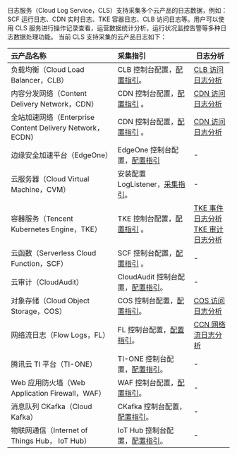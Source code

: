 日志服务（Cloud Log Service，CLS）支持采集多个云产品的日志数据，例如：SCF 运行日志、CDN 实时日志、TKE 容器日志、CLB 访问日志等。用户可以使用 CLS 服务进行操作记录查看，运营数据统计分析，运行状况监控告警等多种日志数据处理功能。
当前 CLS 支持采集的云产品日志如下：

| 云产品名称                                              | 采集指引                                                     | 日志分析                                                     |
| :------------------------------------------------------ | :----------------------------------------------------------- | ------------------------------------------------------------ |
| 负载均衡（Cloud Load Balancer，CLB）                    | CLB 控制台配置，[配置指引](https://cloud.tencent.com/document/product/214/41379)。 | [CLB 访问日志分析](https://cloud.tencent.com/document/product/614/61257) |
| 内容分发网络（Content Delivery Network，CDN）           | CDN 控制台配置，[配置指引](https://cloud.tencent.com/document/product/228/42137) 。 | [CDN 访问日志分析](https://cloud.tencent.com/document/product/614/61405) |
| 全站加速网络（Enterprise Content Delivery Network，ECDN) | CDN 控制台配置，[配置指引](https://cloud.tencent.com/document/product/228/42137) 。 | [CDN 访问日志分析](https://cloud.tencent.com/document/product/614/61405) |
| 边缘安全加速平台（EdgeOne）                             | EdgeOne 控制台配置，[配置指引](https://cloud.tencent.com/document/product/1552/71350) | -                                                            |
| 云服务器（Cloud Virtual Machine，CVM）                  | 安装配置 LogListener，[采集指引](https://cloud.tencent.com/document/product/614/60593)。 | -                                                            |
| 容器服务（Tencent Kubernetes Engine，TKE）              | TKE 控制台配置，[配置指引](https://cloud.tencent.com/document/product/457/36771) 。 | [TKE 事件日志分析](https://cloud.tencent.com/document/product/614/61407)<br>[TKE 审计日志分析](https://cloud.tencent.com/document/product/614/61408) |
| 云函数（Serverless Cloud Function，SCF）                | SCF 控制台配置，[配置指引](https://cloud.tencent.com/document/product/583/39536) 。 | -                                                            |
| 云审计（CloudAudit）                                    | CloudAudit 控制台配置，[配置指引](https://cloud.tencent.com/document/product/629/60625)。 | -                                                            |
| 对象存储（Cloud Object Storage，COS）                   | COS 控制台配置，[配置指引](https://cloud.tencent.com/document/product/614/62137)。 | [COS 访问日志分析](https://cloud.tencent.com/document/product/614/61406) |
| 网络流日志（Flow Logs，FL）                             | FL 控制台配置，[配置指引](https://cloud.tencent.com/document/product/682/18966)。 | [CCN 网络流日志分析](https://cloud.tencent.com/document/product/614/74924) |
| 腾讯云 TI 平台（TI-ONE）                                  | TI-ONE 控制台配置，[配置指引](https://cloud.tencent.com/document/product/851/44453)。 | -                                                            |
| Web 应用防火墙（Web Application Firewall，WAF）         | WAF 控制台配置，[配置指引](https://cloud.tencent.com/document/product/627/70276)。 | -                                                            |
| 消息队列 CKafka（Cloud Kafka）                          | CKafka 控制台配置，[配置指引](https://cloud.tencent.com/document/product/597/70078)。 | -                                                            |
| 物联网通信（Internet of Things Hub， IoT Hub）          | IoT Hub 控制台配置，[配置指引](https://cloud.tencent.com/document/product/634/14445)。 | -                                                            |
